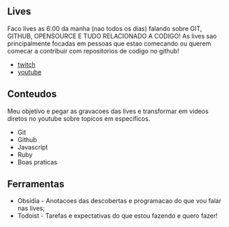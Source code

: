 ## Lives
Faco lives as 6:00 da manha (nao todos os dias) falando sobre GIT, GITHUB,
OPENSOURCE E TUDO RELACIONADO A CODIGO!
As lives sao principalmente focadas em pessoas que estao comecando ou querem
comecar a contribuir com repositorios de codigo no github!

- [twitch](www.twitch.tv/bragamat)
- [youtube](www.youtube.com/channel/UCYeIIJGh6UGjATHNXPjGHvQ)

## Conteudos
Meu objetivo e pegar as gravacoes das lives e transformar em videos diretos no
youtube sobre topicos em especificos.

- Git
- Github
- Javascript
- Ruby
- Boas praticas

## Ferramentas
- Obsidia - Anotacoes das descobertas e programacao do que vou falar
nas lives;
- Todoist - Tarefas e expectativas do que estou fazendo e quero fazer!
